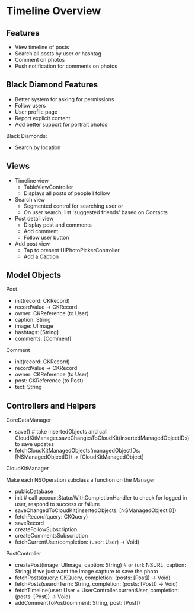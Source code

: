 # Timeline Overview

## Features

* View timeline of posts
* Search all posts by user or hashtag
* Comment on photos
* Push notification for comments on photos

## Black Diamond Features

* Better system for asking for permissions
* Follow users
* User profile page
* Report explicit content
* Add better support for portrait photos


Black Diamonds:

* Search by location

## Views

* Timeline view
    * TableViewController
    * Displays all posts of people I follow
* Search view
    * Segmented control for searching user or 
    * On user search, list 'suggested friends' based on Contacts
* Post detail view
    * Display post and comments
    * Add comment
    * Follow user button
* Add post view
    * Tap to present UIPhotoPickerController
    * Add a Caption

<!-- * Account Setup view
    * TableViewController
    * Appears when I pull a current user's record with no 'display name' property
    * Add photo and display name -->

## Model Objects

<!-- User
- init(record: CKUserRecord)
- recordValue -> CKUserRecord
- displayName: String
- image: UIImage
- friends: [User] -->

Post
- init(record: CKRecord)
- recordValue -> CKRecord
- owner: CKReference (to User)
- caption: String
- image: UIImage
- hashtags: [String]
- comments: [Comment]

Comment
- init(record: CKRecord)
- recordValue -> CKRecord
- owner: CKReference (to User)
- post: CKReference (to Post)
- text: String

## Controllers and Helpers

CoreDataManager
- save() # take insertedObjects and call CloudKitManager.saveChangesToCloudKit(insertedManagedObjectIDs) to save updates
- fetchCloudKitManagedObjects(managedObjectIDs: [NSManagedObjectID]) -> [CloudKitManagedObject]

CloudKitManager

Make each NSOperation subclass a function on the Manager

- publicDatabase
- init # call accountStatusWithCompletionHandler to check for logged in user, respond to success or failure
- saveChangedToCloudKit(insertedObjects: [NSManagedObjectID])
- fetchRecord(query: CKQuery)
- saveRecord
- createFollowSubscription
- createCommentsSubscription
- fetchCurrentUser(completion: (user: User) -> Void)

<!-- UserController
- currentUser # lazy var, loaded from fetchCurentUser
- updateCurrentUser(displayName: String, image: UIImage, completion: () -> Void)
- followUser(user: User, completion: () -> Void) -->

PostController
- createPost(image: UIImage, caption: String) # or (url: NSURL, caption: String) if we just want the image capture to save the photo
- fetchPosts(query: CKQuery, completion: (posts: [Post]) -> Void)
- fetchPosts(searchTerm: String, completion: (posts: [Post]) -> Void)
- fetchTimeline(user: User = UserController.currentUser, completion: (posts: [Post]) -> Void)
- addCommentToPost(comment: String, post: [Post])